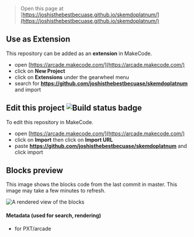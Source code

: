  


> Open this page at [https://joshisthebestbecuase.github.io/skemdoplatnum/](https://joshisthebestbecuase.github.io/skemdoplatnum/)

## Use as Extension

This repository can be added as an **extension** in MakeCode.

* open [https://arcade.makecode.com/](https://arcade.makecode.com/)
* click on **New Project**
* click on **Extensions** under the gearwheel menu
* search for **https://github.com/joshisthebestbecuase/skemdoplatnum** and import

## Edit this project ![Build status badge](https://github.com/joshisthebestbecuase/skemdoplatnum/workflows/MakeCode/badge.svg)

To edit this repository in MakeCode.

* open [https://arcade.makecode.com/](https://arcade.makecode.com/)
* click on **Import** then click on **Import URL**
* paste **https://github.com/joshisthebestbecuase/skemdoplatnum** and click import

## Blocks preview

This image shows the blocks code from the last commit in master.
This image may take a few minutes to refresh.

![A rendered view of the blocks](https://github.com/joshisthebestbecuase/skemdoplatnum/raw/master/.github/makecode/blocks.png)

#### Metadata (used for search, rendering)

* for PXT/arcade
<script src="https://makecode.com/gh-pages-embed.js"></script><script>makeCodeRender("{{ site.makecode.home_url }}", "{{ site.github.owner_name }}/{{ site.github.repository_name }}");</script>
